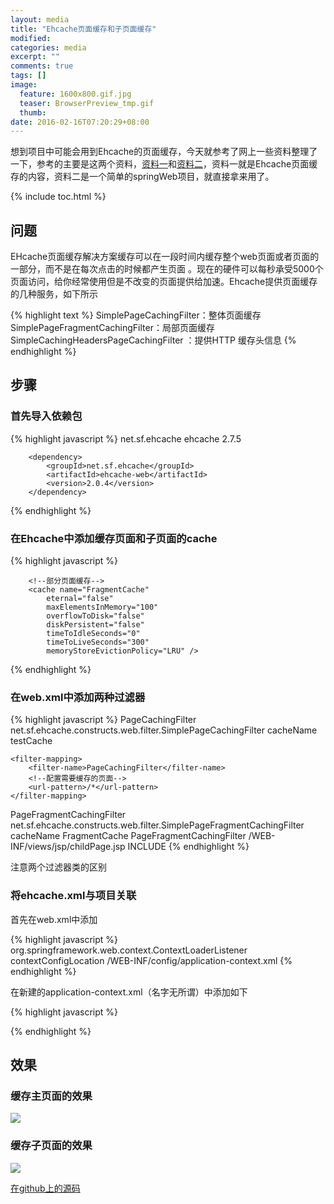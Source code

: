 ```yaml
---
layout: media
title: "Ehcache页面缓存和子页面缓存"
modified:
categories: media
excerpt: ""
comments: true
tags: []
image: 
  feature: 1600x800.gif.jpg
  teaser: BrowserPreview_tmp.gif
  thumb:
date: 2016-02-16T07:20:29+08:00
---
```


想到项目中可能会用到Ehcache的页面缓存，今天就参考了网上一些资料整理了一下，参考的主要是这两个资料，[资料一](http://cnitzone.com/blog/2016/01/ehcache-web-cache/)和[资料二](http://www.mkyong.com/spring3/spring-3-mvc-hello-world-example/)，资料一就是Ehcache页面缓存的内容，资料二是一个简单的springWeb项目，就直接拿来用了。

{% include toc.html %} 

##  问题
EHcache页面缓存解决方案缓存可以在一段时间内缓存整个web页面或者页面的一部分，而不是在每次点击的时候都产生页面
。现在的硬件可以每秒承受5000个页面访问，给你经常使用但是不改变的页面提供给加速。Ehcache提供页面缓存的几种服务，如下所示

{% highlight text %}
SimplePageCachingFilter：整体页面缓存
SimplePageFragmentCachingFilter：局部页面缓存
SimpleCachingHeadersPageCachingFilter ：提供HTTP 缓存头信息
{% endhighlight %}

## 步骤

### 首先导入依赖包

{% highlight javascript %}
		<dependency> 
			<groupId>net.sf.ehcache</groupId>
			<artifactId>ehcache</artifactId>
			<version>2.7.5</version>
		</dependency>
		 
		<dependency>
			<groupId>net.sf.ehcache</groupId>
			<artifactId>ehcache-web</artifactId>
			<version>2.0.4</version>
		</dependency>
{% endhighlight %}

### 在Ehcache中添加缓存页面和子页面的cache

{% highlight javascript %}
    	<!--整个页面缓存-->
    	<cache name="testCache"
        	eternal="false"
        	maxElementsInMemory="100"
        	overflowToDisk="false"
        	diskPersistent="false"
        	timeToIdleSeconds="0"
        	timeToLiveSeconds="300"
        	memoryStoreEvictionPolicy="LRU" />
    	
    	<!--部分页面缓存-->
    	<cache name="FragmentCache"
        	eternal="false"
        	maxElementsInMemory="100"
        	overflowToDisk="false"
        	diskPersistent="false"
        	timeToIdleSeconds="0"
        	timeToLiveSeconds="300"
        	memoryStoreEvictionPolicy="LRU" />
{% endhighlight %}

### 在web.xml中添加两种过滤器

{% highlight javascript %}
<filter>
    <filter-name>PageCachingFilter</filter-name>
    <filter-class>net.sf.ehcache.constructs.web.filter.SimplePageCachingFilter</filter-class>
    <init-param>
      <param-name>cacheName</param-name>
      <param-value>testCache</param-value>
    </init-param>
  </filter>


	<filter-mapping>
    	<filter-name>PageCachingFilter</filter-name>
    	<!--配置需要缓存的页面-->
    	<url-pattern>/*</url-pattern>
    </filter-mapping>
    
  <filter>
    <filter-name>PageFragmentCachingFilter</filter-name>
    <filter-class>net.sf.ehcache.constructs.web.filter.SimplePageFragmentCachingFilter</filter-class>
    <init-param>
      <param-name>cacheName</param-name>
      <param-value>FragmentCache</param-value>
    </init-param>
  </filter>
  <filter-mapping>
    <filter-name>PageFragmentCachingFilter</filter-name>
    <url-pattern>/WEB-INF/views/jsp/childPage.jsp</url-pattern>
     <dispatcher>INCLUDE</dispatcher>
  </filter-mapping>
{% endhighlight %}

注意两个过滤器类的区别

### 将ehcache.xml与项目关联

首先在web.xml中添加

{% highlight javascript %}
  <listener>
    <listener-class>org.springframework.web.context.ContextLoaderListener</listener-class>
  </listener>
  <context-param>
    <param-name>contextConfigLocation</param-name>
    <param-value>/WEB-INF/config/application-context.xml</param-value>
  </context-param>
{% endhighlight %}

在新建的application-context.xml（名字无所谓）中添加如下

{% highlight javascript %}
  <bean id="cacheManager" class="org.springframework.cache.ehcache.EhCacheCacheManager">
    <property name="cacheManager" ref="ehcache"/>
  </bean>
  
  <bean id="ehcache" class="org.springframework.cache.ehcache.EhCacheManagerFactoryBean">
    <property name="configLocation" value="classpath:ehcache.xml"/>
    <property name="shared" value="true"/>
  </bean>
{% endhighlight %}

## 	效果

### 缓存主页面的效果
![](http://7xqsae.com1.z0.glb.clouddn.com/QQ%E6%88%AA%E5%9B%BE20160216004908.png)

### 缓存子页面的效果
![](http://7xqsae.com1.z0.glb.clouddn.com/QQ%E6%88%AA%E5%9B%BE20160216005113.png)


[在github上的源码](https://github.com/txxs/ehcache-page-cache)